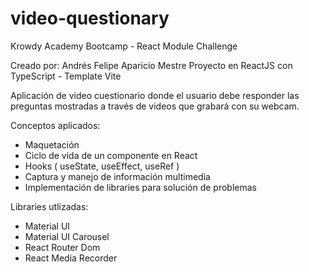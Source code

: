 # video-questionary
Krowdy Academy Bootcamp - React Module Challenge 

Creado por: Andrés Felipe Aparicio Mestre
Proyecto en ReactJS con TypeScript - Template Vite

Aplicación de video cuestionario donde el usuario debe responder las preguntas mostradas a través de videos que grabará con su webcam.

Conceptos aplicados:
- Maquetación 
- Ciclo de vida de un componente en React
- Hooks ( useState, useEffect, useRef )
- Captura y manejo de información multimedia
- Implementación de libraries para solución de problemas

Libraries utlizadas:
- Material UI
- Material UI Carousel
- React Router Dom
- React Media Recorder
